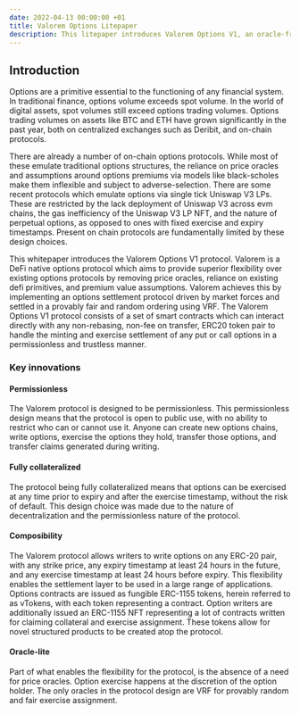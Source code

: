 ```yaml
---
date: 2022-04-13 00:00:00 +01
title: Valorem Options Litepaper
description: This litepaper introduces Valorem Options V1, an oracle-free, permissionless, physically settled options protocol for ERC20 tokens. 
---
```


## Introduction

Options are a primitive essential to the functioning of any financial system. 
In traditional finance, options volume exceeds spot volume. In the world of 
digital assets, spot volumes still exceed options trading volumes. Options 
trading volumes on assets like BTC and ETH have grown significantly in the 
past year, both on centralized exchanges such as Deribit, and on-chain 
protocols.

There are already a number of on-chain options protocols. While most of these 
emulate traditional options structures, the reliance on price oracles and 
assumptions around options premiums via models like black-scholes make them 
inflexible and subject to adverse-selection. There are some recent protocols 
which emulate options via single tick Uniswap V3 LPs. These are restricted by 
the lack deployment of Uniswap V3 across evm chains, the gas inefficiency 
of the Uniswap V3 LP NFT, and the nature of perpetual options, as 
opposed to ones with fixed exercise and expiry timestamps. Present on chain 
protocols are fundamentally limited by these design choices.

This whitepaper introduces the Valorem Options V1 protocol. Valorem 
is a DeFi native options protocol which aims to provide superior flexibility 
over existing options protocols by removing price oracles, reliance on existing 
defi primitives, and premium value assumptions. Valorem achieves this by 
implementing an options settlement protocol driven by market forces and settled 
in a provably fair and random ordering using VRF. The Valorem Options V1 
protocol consists of a set of smart contracts which can interact directly with 
any non-rebasing, non-fee on transfer, ERC20 token pair to handle the minting 
and exercise settlement of any put or call options in a permissionless and 
trustless manner.

### Key innovations

#### Permissionless

The Valorem protocol is designed to be permissionless. This permissionless
design means that the protocol is open to public use, with no ability to restrict
who can or cannot use it. Anyone can create new options chains, write options,
exercise the options they hold, transfer those options, and transfer claims
generated during writing.

#### Fully collateralized

The protocol being fully collateralized means that options can be exercised at
any time prior to expiry and after the exercise timestamp, without the risk of
default. This design choice was made due to the nature of decentralization and
the permissionless nature of the protocol.

#### Composibility

The Valorem protocol allows writers to write options on any ERC-20 pair, with
any strike price, any expiry timestamp at least 24 hours in the future, and
any exercise timestamp at least 24 hours before expiry. This flexibility enables
the settlement layer to be used in a large range of applications. Options 
contracts are issued as fungible ERC-1155 tokens, herein referred to as
vTokens, with each token representing a contract. Option writers are
additionally issued an ERC-1155 NFT representing a lot of contracts written
for claiming collateral and exercise assignment. These tokens allow for novel 
structured products to be created atop the protocol.

#### Oracle-lite

Part of what enables the flexibility for the protocol, is the absence of a need
for price oracles. Option exercise happens at the discretion of the option
holder. The only oracles in the protocol design are VRF for provably random and
fair exercise assignment.

